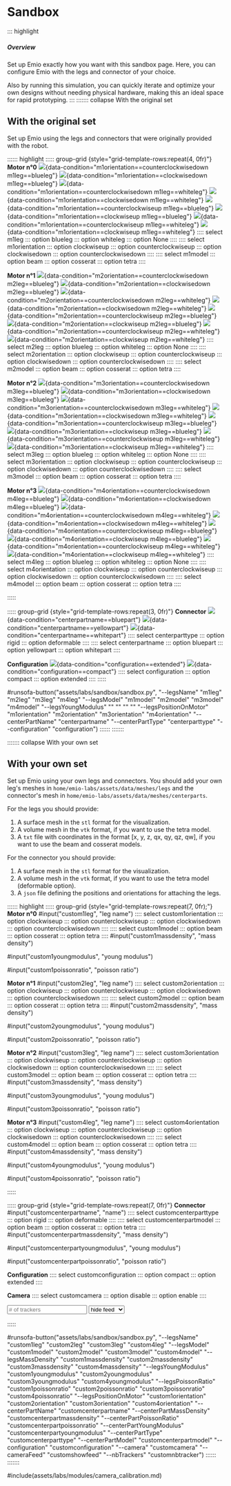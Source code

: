 # Sandbox

::: highlight
##### Overview

Set up Emio exactly how you want with this sandbox page. 
Here, you can configure Emio with the legs and connector of your choice.

Also by running this simulation, you can quickly iterate and optimize your own designs without needing physical hardware, 
making this an ideal space for rapid prototyping.
:::
::::::: collapse With the original set

## With the original set

Set up Emio using the legs and connectors that were originally provided with the robot.

:::::: highlight
::::: group-grid {style="grid-template-rows:repeat(4, 0fr)"}
**Motor n°0**
![](assets/data/images/legs/blueleg-counterclockwisedown.png){data-condition="m1orientation==counterclockwisedown m1leg==blueleg"}
![](assets/data/images/legs/blueleg-clockwisedown.png){data-condition="m1orientation==clockwisedown m1leg==blueleg"}
![](assets/data/images/legs/whiteleg-counterclockwisedown.png){data-condition="m1orientation==counterclockwisedown m1leg==whiteleg"}
![](assets/data/images/legs/whiteleg-clockwisedown.png){data-condition="m1orientation==clockwisedown m1leg==whiteleg"}
![](assets/data/images/legs/blueleg-counterclockwiseup.png){data-condition="m1orientation==counterclockwiseup m1leg==blueleg"}
![](assets/data/images/legs/blueleg-clockwiseup.png){data-condition="m1orientation==clockwiseup m1leg==blueleg"}
![](assets/data/images/legs/whiteleg-counterclockwiseup.png){data-condition="m1orientation==counterclockwiseup m1leg==whiteleg"}
![](assets/data/images/legs/whiteleg-clockwiseup.png){data-condition="m1orientation==clockwiseup m1leg==whiteleg"}
:::: select m1leg 
::: option blueleg
::: option whiteleg
::: option None
::::
:::: select m1orientation
::: option clockwiseup
::: option counterclockwiseup
::: option clockwisedown
::: option counterclockwisedown
::::
:::: select m1model
::: option beam
::: option cosserat
::: option tetra
::::

**Motor n°1**
![](assets/data/images/legs/blueleg-counterclockwisedown.png){data-condition="m2orientation==counterclockwisedown m2leg==blueleg"}
![](assets/data/images/legs/blueleg-clockwisedown.png){data-condition="m2orientation==clockwisedown m2leg==blueleg"}
![](assets/data/images/legs/whiteleg-counterclockwisedown.png){data-condition="m2orientation==counterclockwisedown m2leg==whiteleg"}
![](assets/data/images/legs/whiteleg-clockwisedown.png){data-condition="m2orientation==clockwisedown m2leg==whiteleg"}
![](assets/data/images/legs/blueleg-counterclockwiseup.png){data-condition="m2orientation==counterclockwiseup m2leg==blueleg"}
![](assets/data/images/legs/blueleg-clockwiseup.png){data-condition="m2orientation==clockwiseup m2leg==blueleg"}
![](assets/data/images/legs/whiteleg-counterclockwiseup.png){data-condition="m2orientation==counterclockwiseup m2leg==whiteleg"}
![](assets/data/images/legs/whiteleg-clockwiseup.png){data-condition="m2orientation==clockwiseup m2leg==whiteleg"}
:::: select m2leg
::: option blueleg
::: option whiteleg
::: option None
::::
:::: select m2orientation
::: option clockwiseup
::: option counterclockwiseup
::: option clockwisedown
::: option counterclockwisedown
::::
:::: select m2model
::: option beam
::: option cosserat
::: option tetra
::::

**Motor n°2**
![](assets/data/images/legs/blueleg-counterclockwisedown.png){data-condition="m3orientation==counterclockwisedown m3leg==blueleg"}
![](assets/data/images/legs/blueleg-clockwisedown.png){data-condition="m3orientation==clockwisedown m3leg==blueleg"}
![](assets/data/images/legs/whiteleg-counterclockwisedown.png){data-condition="m3orientation==counterclockwisedown m3leg==whiteleg"}
![](assets/data/images/legs/whiteleg-clockwisedown.png){data-condition="m3orientation==clockwisedown m3leg==whiteleg"}
![](assets/data/images/legs/blueleg-counterclockwiseup.png){data-condition="m3orientation==counterclockwiseup m3leg==blueleg"}
![](assets/data/images/legs/blueleg-clockwiseup.png){data-condition="m3orientation==clockwiseup m3leg==blueleg"}
![](assets/data/images/legs/whiteleg-counterclockwiseup.png){data-condition="m3orientation==counterclockwiseup m3leg==whiteleg"}
![](assets/data/images/legs/whiteleg-clockwiseup.png){data-condition="m3orientation==clockwiseup m3leg==whiteleg"}
:::: select m3leg
::: option blueleg
::: option whiteleg
::: option None
::::
:::: select m3orientation
::: option clockwiseup
::: option counterclockwiseup
::: option clockwisedown
::: option counterclockwisedown
::::
:::: select m3model
::: option beam
::: option cosserat
::: option tetra
::::

**Motor n°3**
![](assets/data/images/legs/blueleg-counterclockwisedown.png){data-condition="m4orientation==counterclockwisedown m4leg==blueleg"}
![](assets/data/images/legs/blueleg-clockwisedown.png){data-condition="m4orientation==clockwisedown m4leg==blueleg"}
![](assets/data/images/legs/whiteleg-counterclockwisedown.png){data-condition="m4orientation==counterclockwisedown m4leg==whiteleg"}
![](assets/data/images/legs/whiteleg-clockwisedown.png){data-condition="m4orientation==clockwisedown m4leg==whiteleg"}
![](assets/data/images/legs/blueleg-counterclockwiseup.png){data-condition="m4orientation==counterclockwiseup m4leg==blueleg"}
![](assets/data/images/legs/blueleg-clockwiseup.png){data-condition="m4orientation==clockwiseup m4leg==blueleg"}
![](assets/data/images/legs/whiteleg-counterclockwiseup.png){data-condition="m4orientation==counterclockwiseup m4leg==whiteleg"}
![](assets/data/images/legs/whiteleg-clockwiseup.png){data-condition="m4orientation==clockwiseup m4leg==whiteleg"}
:::: select m4leg
::: option blueleg
::: option whiteleg
::: option None
::::
:::: select m4orientation
::: option clockwiseup
::: option counterclockwiseup
::: option clockwisedown
::: option counterclockwisedown
::::
:::: select m4model
::: option beam
::: option cosserat
::: option tetra
::::

:::::

::::: group-grid {style="grid-template-rows:repeat(3, 0fr)"}
**Connector**
![](assets/data/images/centerparts/bluepart.png){data-condition="centerpartname==bluepart"}
![](assets/data/images/centerparts/yellowpart.png){data-condition="centerpartname==yellowpart"}
![](assets/data/images/centerparts/whitepart.png){data-condition="centerpartname==whitepart"}
:::: select centerparttype
::: option rigid
::: option deformable
::::
:::: select centerpartname
::: option bluepart
::: option yellowpart
::: option whitepart
::::

**Configuration**
![](assets/data/images/emio-extended.png){data-condition="configuration==extended"}
![](assets/data/images/emio-compact.png){data-condition="configuration==compact"}
:::: select configuration
::: option compact
::: option extended
::::
:::::

#runsofa-button("assets/labs/sandbox/sandbox.py", "--legsName" "m1leg" "m2leg" "m3leg" "m4leg" "--legsModel" "m1model" "m2model" "m3model" "m4model" "--legsYoungModulus" "" "" "" "" "--legsPositionOnMotor" "m1orientation" "m2orientation" "m3orientation" "m4orientation" "--centerPartName" "centerpartname" "--centerPartType" "centerparttype" "--configuration" "configuration")
::::::
:::::::

::::::: collapse With your own set

## With your own set

Set up Emio using your own legs and connectors. You should add your own leg's meshes in `home/emio-labs/assets/data/meshes/legs`
and the connector's mesh in `home/emio-labs/assets/data/meshes/centerparts`.

For the legs you should provide:
1. A surface mesh in the `stl` format for the visualization.
2. A volume mesh in the `vtk` format, if you want to use the tetra model.
3. A `txt` file with coordinates in the format [x, y, z, qx, qy, qz, qw], if you want to use the beam and cosserat models.

For the connector you should provide:
1. A surface mesh in the `stl` format for the visualization.
2. A volume mesh in the `vtk` format, if you want to use the tetra model (deformable option).
3. A `json` file defining the positions and orientations for attaching the legs.


:::::: highlight
::::: group-grid {style="grid-template-rows:repeat(7, 0fr);"}
**Motor n°0**
#input("custom1leg", "leg name")
:::: select custom1orientation
::: option clockwiseup
::: option counterclockwiseup
::: option clockwisedown
::: option counterclockwisedown
::::
:::: select custom1model
::: option beam
::: option cosserat
::: option tetra
::::
#input("custom1massdensity", "mass density")

#input("custom1youngmodulus", "young modulus")

#input("custom1poissonratio", "poisson ratio")

**Motor n°1**
#input("custom2leg", "leg name")
:::: select custom2orientation
::: option clockwiseup
::: option counterclockwiseup
::: option clockwisedown
::: option counterclockwisedown
::::
:::: select custom2model
::: option beam
::: option cosserat
::: option tetra
::::
#input("custom2massdensity", "mass density")

#input("custom2youngmodulus", "young modulus")

#input("custom2poissonratio", "poisson ratio")

**Motor n°2**
#input("custom3leg", "leg name")
:::: select custom3orientation
::: option clockwiseup
::: option counterclockwiseup
::: option clockwisedown
::: option counterclockwisedown
::::
:::: select custom3model
::: option beam
::: option cosserat
::: option tetra
::::
#input("custom3massdensity", "mass density")

#input("custom3youngmodulus", "young modulus")

#input("custom3poissonratio", "poisson ratio")

**Motor n°3**
#input("custom4leg", "leg name")
:::: select custom4orientation
::: option clockwiseup
::: option counterclockwiseup
::: option clockwisedown
::: option counterclockwisedown
::::
:::: select custom4model
::: option beam
::: option cosserat
::: option tetra
::::
#input("custom4massdensity", "mass density")

#input("custom4youngmodulus", "young modulus")

#input("custom4poissonratio", "poisson ratio")


:::::

::::: group-grid {style="grid-template-rows:repeat(7, 0fr)"}
**Connector**
#input("customcenterpartname", "name")
:::: select customcenterparttype
::: option rigid
::: option deformable
::::
:::: select customcenterpartmodel
::: option beam
::: option cosserat
::: option tetra
::::
#input("customcenterpartmassdensity", "mass density") 

#input("customcenterpartyoungmodulus", "young modulus")

#input("customcenterpartpoissonratio", "poisson ratio")

**Configuration**
:::: select customconfiguration
::: option compact
::: option extended
::::

<div></div>
<div></div>
<div></div>
<div></div>
<div></div>

**Camera**
:::: select customcamera
::: option disable
::: option enable
::::

<input type="text" id="customnbtracker" value="" placeholder="# of trackers" title="# of trackers" onchange="filled(event)" data-condition="customcamera==enable"/>

<select id="customshowfeed" title="Show feed" onchange="selected(event)" data-condition="customcamera==enable">
  <option value="disable">hide feed</option>
  <option value="enable">show feed</option>
</select>

:::::

#runsofa-button("assets/labs/sandbox/sandbox.py", "--legsName" "custom1leg" "custom2leg" "custom3leg" "custom4leg" "--legsModel" "custom1model" "custom2model" "custom3model" "custom4model" "--legsMassDensity" "custom1massdensity" "custom2massdensity" "custom3massdensity" "custom4massdensity" "--legsYoungModulus" "custom1youngmodulus" "custom2youngmodulus" "custom3youngmodulus" "custom4youngmodulus" "--legsPoissonRatio" "custom1poissonratio" "custom2poissonratio" "custom3poissonratio" "custom4poissonratio" "--legsPositionOnMotor" "custom1orientation" "custom2orientation" "custom3orientation" "custom4orientation" "--centerPartName" "customcenterpartname" "--centerPartMassDensity" "customcenterpartmassdensity" "--centerPartPoissonRatio" "customcenterpartpoissonratio" "--centerPartYoungModulus" "customcenterpartyoungmodulus" "--centerPartType" "customcenterparttype" "--centerPartModel" "customcenterpartmodel" "--configuration" "customconfiguration" "--camera" "customcamera" "--cameraFeed" "customshowfeed" "--nbTrackers" "customnbtracker")
::::::
:::::::

<!-- Camera Calibration -->
#include(assets/labs/modules/camera_calibration.md)